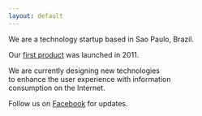 ```yaml
---
layout: default
---
```


We are a technology startup based in Sao Paulo, Brazil.

Our [first product][veja-24-hours] was launched in 2011.

We are currently designing new technologies  
to enhance the user experience with information  
consumption on the Internet.

Follow us on [Facebook][das-dad-on-facebook] for updates.


[veja-24-hours]: http://vimeo.com/34207243
[das-dad-on-facebook]: http://www.facebook.com/dasdadpage
